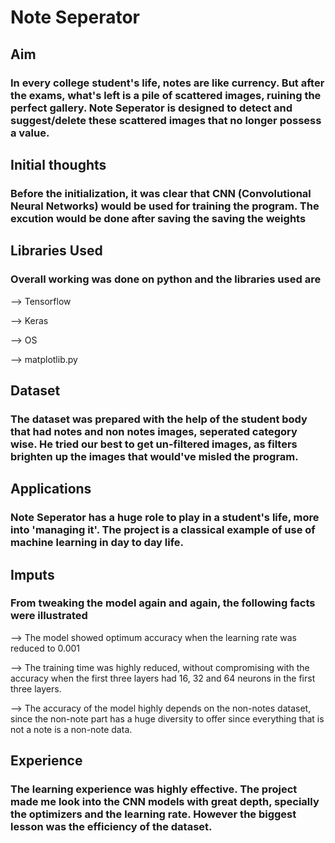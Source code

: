 # Note Seperator

## Aim

### In every college student's life, notes are like currency. But after the exams, what's left is a pile of scattered images, ruining the perfect gallery. Note Seperator is designed to detect and suggest/delete these scattered images that no longer possess a value.

## Initial thoughts

### Before the initialization, it was clear that CNN (Convolutional Neural Networks) would be used for training the program. The excution would be done after saving the saving the weights

## Libraries Used

### Overall working was done on python and the libraries used are

--> Tensorflow

--> Keras

--> OS

--> matplotlib.py


## Dataset

### The dataset was prepared with the help of the student body that had notes and non notes images, seperated category wise. He tried our best to get un-filtered images, as filters brighten up the images that would've misled the program.

## Applications

### Note Seperator has a huge role to play in a student's life, more into 'managing it'. The project is a classical example of use of machine learning in day to day life.

## Imputs

### From tweaking the model again and again, the following facts were illustrated

--> The model showed optimum accuracy when the learning rate was reduced to 0.001

--> The training time was highly reduced, without compromising with the accuracy when the first three layers had 16, 32 and 64 neurons in the first three layers.

--> The accuracy of the model highly depends on the non-notes dataset, since the non-note part has a huge diversity to offer since everything that is not a note is a non-note data.


## Experience

### The learning experience was highly effective. The project made me look into the CNN models with great depth, specially the optimizers and the learning rate. However the biggest lesson was the efficiency of the dataset.
